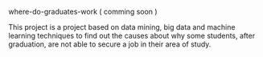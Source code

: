 where-do-graduates-work ( comming soon )

This project is a project based on data mining, big data and machine learning techniques to find out the causes about why some students, after graduation, are not able to secure a job in their area of study.